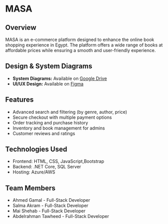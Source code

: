 # MASA

## Overview
MASA is an e-commerce platform designed to enhance the online book shopping experience in Egypt. The platform offers a wide range of books at affordable prices while ensuring a smooth and user-friendly experience.

## Design & System Diagrams  
- **System Diagrams:** Available on [Google Drive](https://drive.google.com/drive/folders/1_xX3pzX3BVyZF7ChlCi6RxWEcUMzw419?usp=drive_link)  
- **UI/UX Design:** Available on [Figma](https://www.figma.com/design/DpDSuVv3kEFhh7WQiLUE2Q/e-commerce?node-id=1-2903&t=ylV4GjcZacKoNAzq-0)  

## Features
- Advanced search and filtering (by genre, author, price)
- Secure checkout with multiple payment options
- Order tracking and purchase history
- Inventory and book management for admins
- Customer reviews and ratings

## Technologies Used
- Frontend: HTML, CSS, JavaScript,Bootstrap  
- Backend: .NET Core, SQL Server  
- Hosting: Azure/AWS  

## Team Members
- Ahmed Gamal - Full-Stack Developer  
- Salma Akram - Full-Stack Developer  
- Mai Shehab - Full-Stack Developer  
- Abdelrahman Tawheed - Full-Stack Developer

